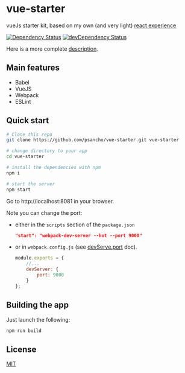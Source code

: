 # vue-starter

vueJs starter kit, based on my own (and very light) [react experience](https://github.com/psancho/gotoReact)


[![Dependency Status](https://david-dm.org/psancho/vue-starter/status.svg)](https://david-dm.org/psancho/vue-starter#info=dependencies) [![devDependency Status](https://david-dm.org/psancho/vue-starter/dev-status.svg)](https://david-dm.org/psancho/vue-starter#info=devDependencies)

Here is a more complete [description](./description.md).

## Main features

* Babel
* VueJS
* Webpack
* ESLint

## Quick start

```bash
# Clone this repo
git clone https://github.com/psancho/vue-starter.git vue-starter

# change directory to your app
cd vue-starter

# install the dependencies with npm
npm i

# start the server
npm start
```

Go to http://localhost:8081 in your browser.

Note you can change the port:

* either in the `scripts` section of the `package.json`

  ```json
  "start": "webpack-dev-server --hot --port 9000"
  ```

* or in `webpack.config.js` (see [devServe.port](https://webpack.js.org/configuration/dev-server/#devserverport) doc).

  ```javascript
  module.exports = {
      //...
      devServer: {
          port: 9000
      }
  };
  ```

## Building the app

Just launch the following:

```bash
npm run build
```

## License

[MIT](./LICENCE)